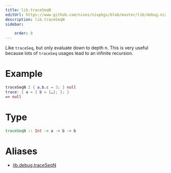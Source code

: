```yaml
---
title: lib.traceSeqN
editUrl: https://www.github.com/nixos/nixpkgs/blob/master/lib/debug.nix#L149C15
description: lib.traceSeqN
sidebar:

    order: 8
---
```


Like `traceSeq`, but only evaluate down to depth n.
This is very useful because lots of `traceSeq` usages
lead to an infinite recursion.

# Example

```nix
traceSeqN 2 { a.b.c = 3; } null
trace: { a = { b = {…}; }; }
=> null
```

# Type

```haskell
traceSeqN :: Int -> a -> b -> b
```


# Aliases

- [lib.debug.traceSeqN](/nix-doc-comments/reference/lib/debug/lib-debug-traceSeqN)


